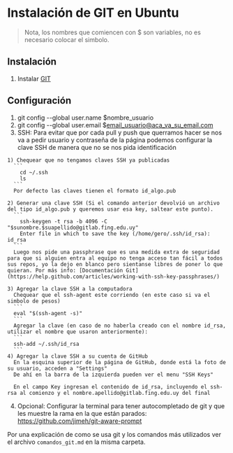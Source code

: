 # Instalación de GIT en **Ubuntu**

> Nota, los nombres que comiencen con $ son variables, no es necesario colocar el simbolo.

## Instalación
  1. Instalar [GIT](https://www.linode.com/docs/development/version-control/how-to-install-git-on-linux-mac-and-windows/)

## Configuración
  1. git config --global user.name $nombre_usuario
  2. git config --global user.email $email_usuario@aca_va_su_email.com
  3. SSH: Para evitar que por cada pull y push que querramos hacer se nos va a pedir usuario y contraseña de la página podemos configurar la clave SSH de manera que no se nos pida identificación

    1) Chequear que no tengamos claves SSH ya publicadas
      ```
        cd ~/.ssh
        ls
      ```
      Por defecto las claves tienen el formato id_algo.pub

    2) Generar una clave SSH (Si el comando anterior devolvió un archivo del tipo id_algo.pub y queremos usar esa key, saltear este punto).
      ```
        ssh-keygen -t rsa -b 4096 -C "$sunombre.$suapellido@gitlab.fing.edu.uy"
        Enter file in which to save the key (/home/gero/.ssh/id_rsa): id_rsa
      ```
      Luego nos pide una passphrase que es una medida extra de seguridad para que si alguien entra al equipo no tenga acceso tan fácil a todos sus repos, yo la dejo en blanco pero sientanse libres de poner lo que quieran. Por más info: [Documentación Git](https://help.github.com/articles/working-with-ssh-key-passphrases/)

    3) Agregar la clave SSH a la computadora
      Chequear que el ssh-agent este corriendo (en este caso si va el simbolo de pesos)
      ```
      eval "$(ssh-agent -s)"
      ```
      Agregar la clave (en caso de no haberla creado con el nombre id_rsa, utilizar el nombre que usaron anteriormente):
      ```
      ssh-add ~/.ssh/id_rsa
      ```
    4) Agregar la clave SSH a su cuenta de GitHub
      En la esquina superior de la página de GitHub, donde está la foto de su usuario, acceden a "Settings"
      De ahí en la barra de la izquierda pueden ver el menu "SSH Keys"

      En el campo Key ingresan el contenido de id_rsa, incluyendo el ssh-rsa al comienzo y el nombre.apellido@gitlab.fing.edu.uy del final

  4. Opcional: Configurar la terminal para tener autocompletado de git y que les muestre la rama en la que están parados: https://github.com/jimeh/git-aware-prompt

Por una explicación de como se usa git y los comandos más utilizados ver el archivo `comandos_git.md` en la misma carpeta.
